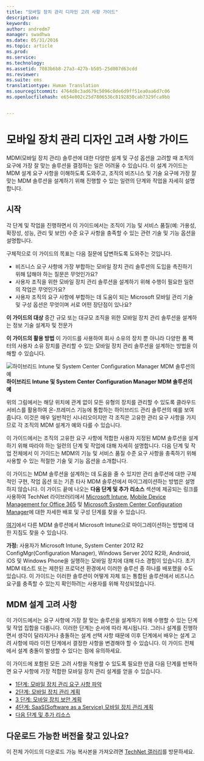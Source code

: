 ```yaml
---
title: "모바일 장치 관리 디자인 고려 사항 가이드"
description: 
keywords: 
author: andredm7
manager: swadhwa
ms.date: 05/31/2016
ms.topic: article
ms.prod: 
ms.service: 
ms.technology: 
ms.assetid: 7083b6b8-27a3-427b-b505-25d007d63cdd
ms.reviewer: 
ms.suite: ems
translationtype: Human Translation
ms.sourcegitcommit: 4764d8c3ad679c5096c0de6d9ff51ea0aa6d7c06
ms.openlocfilehash: e654e802c25d7806536c8192850cab7329fca9bb


---
```


# 모바일 장치 관리 디자인 고려 사항 가이드

MDM(모바일 장치 관리) 솔루션에 대한 다양한 설계 및 구성 옵션을 고려할 때 조직의 요구에 가장 잘 맞는 솔루션을 결정하는 일은 어려울 수 있습니다. 이 설계 가이드는 MDM 설계 요구 사항을 이해하도록 도와주고, 조직의 비즈니스 및 기술 요구에 가장 잘 맞는 MDM 솔루션을 설계하기 위해 진행할 수 있는 일련의 단계와 작업을 자세히 설명합니다. 

## 시작

각 단계 및 작업을 진행하면서 이 가이드에서는 조직이 기능 및 서비스 품질(예: 가용성, 확장성, 성능, 관리 및 보안) 수준 요구 사항을 충족할 수 있는 관련 기술 및 기능 옵션을 설명합니다.

구체적으로 이 가이드의 목표는 다음 질문에 답변하도록 도와주는 것입니다.

- 비즈니스 요구 사항에 가장 부합하는 모바일 장치 관리 솔루션의 도입을 촉진하기 위해 답해야 하는 질문은 무엇인가요?
- 사용자 조직을 위한 모바일 장치 관리 솔루션을 설계하기 위해 수행이 필요한 일련의 작업은 무엇인가요?
- 사용자 조직의 요구 사항에 부합하는 데 도움이 되는 Microsoft 모바일 관리 기술 및 구성 옵션은 무엇이며 서로 어떤 장단점이 있나요?

**이 가이드의 대상** 중간 규모 또는 대규모 조직을 위한 모바일 장치 관리 솔루션을 설계하는 정보 기술 설계자 및 전문가

**이 가이드의 활용 방법** 이 가이드를 사용하여 회사 소유의 장치 뿐 아니라 다양한 폼 팩터의 사용자 소유 장치를 관리할 수 있는 모바일 장치 관리 솔루션을 설계하는 방법을 이해할 수 있습니다.

![하이브리드 Intune 및 System Center Configuration Manager MDM 솔루션의 예](./media/MDM_Figure_01.png)
**하이브리드 Intune 및 System Center Configuration Manager MDM 솔루션의 예**

위의 그림에서는 해당 위치에 관계 없이 모든 유형의 장치를 관리할 수 있도록 클라우드 서비스를 활용하여 온-프레미스 기능에 통합하는 하이브리드 관리 솔루션의 예를 보여 줍니다. 이것은 매우 일반적인 시나리오이지만 각 조직은 고유한 관리 요구 사항을 가지므로 각 조직의 MDM 설계가 예와 다를 수 있습니다.
 
이 가이드에서는 조직의 고유한 요구 사항에 적합한 사용자 지정된 MDM 솔루션을 설계하기 위해 따라야 하는 일련의 단계 및 작업에 대해 자세히 설명합니다. 다음 단계 및 작업 전체에서 이 가이드는 MDM의 기능 및 서비스 품질 수준 요구 사항을 충족하기 위해 사용할 수 있는 적절한 기술 및 기능 옵션을 소개합니다. 

이 가이드는 MDM 솔루션을 설계하는 데 도움을 줄 수 있지만 관리 솔루션에 대한 구체적인 구현, 작업 옵션 또는 기존 타사 MDM 솔루션에서 마이그레이션하는 방법은 설명하지 않습니다. 이 가이드 끝에 나오는 **다음 단계 및 추가 리소스** 섹션에 제공되는 링크를 사용하여 TechNet 라이브러리에서 [Microsoft Intune](/Intune/), [Mobile Device Management for Office 365](https://technet.microsoft.com/library/ms.o365.cc.devicepolicy.aspx) 및 [Microsoft System Center Configuration Manager](https://technet.microsoft.com/library/cc507089.aspx)에 대한 자세한 배포 및 구성 단계를 찾을 수 있습니다.

[여기](https://blogs.technet.microsoft.com/intunesupport/2016/02/10/new-guide-on-how-to-migrate-from-other-mdm-technologies-to-microsoft-intune/)에서 다른 MDM 솔루션에서 Microsoft Intune으로 마이그레이션하는 방법에 대한 지침도 찾을 수 있습니다.

**가정:** 사용자가 Microsoft Intune, System Center 2012 R2 ConfigMgr(Configuration Manager), Windows Server 2012 R2와, Android, iOS 및 Windows Phone을 실행하는 모바일 장치에 대해 다소 경험이 있습니다. 초기 MDM 테스트 또는 제한된 프로덕션 환경에서 이러한 솔루션 중 하나를 배포했을 수도 있습니다. 이 가이드는 이러한 솔루션이 어떻게 자체 또는 통합된 솔루션에서 비즈니스 요구를 충족할 수 있는지 확인하려는 사용자를 위해 작성되었습니다.

## MDM 설계 고려 사항
이 가이드에서는 요구 사항에 가장 잘 맞는 솔루션을 설계하기 위해 수행할 수 있는 단계 및 작업 집합을 다룹니다. 이러한 단계는 순서에 따라 제시됩니다. 그러나 설계를 진행하면서 생각이 달라지거나 충돌하는 설계 선택 사항 때문에 이후 단계에서 배우는 설계 고려 사항에 따라 이전 단계에서 결정한 사항을 변경해야 할 수 있습니다. 이 가이드 전체에서 설계 충돌이 발생할 수 있다는 점에 유의하세요.

이 가이드에 포함된 모든 고려 사항을 적용할 수 있도록 필요한 만큼 다음 단계를 반복하면 요구 사항에 가장 적합한 모바일 장치 관리 설계를 얻을 수 있습니다. 

- [1단계: 모바일 장치 관리 요구 사항 파악](mdm-step-1-identify-your-mobile-device-management-requirements.md)
- [2단계: 모바일 장치 관리 계획](mdm-step-2-plan-for-mobile-device-management.md)
- [3 단계: 모바일 장치 보안 계획](mdm-step-3-plan-enhancing-mobile-devices-protection.md)
- [4단계: SaaS(Software as a Service) 모바일 장치 관리 계획](mdm-step-4-plan-for-software-as-a-service-mobile-device-management.md)
- [다음 단계 및 추가 리소스](mdm-next-steps-and-additional-resources.md)
        
## 다운로드 가능한 버전을 찾고 있나요?
이 전체 가이드의 다운로드 가능 복사본을 가져오려면 [TechNet 갤러리](https://gallery.technet.microsoft.com/Mobile-Device-Management-7d401582)를 방문하세요.



<!--HONumber=Jun16_HO4-->


